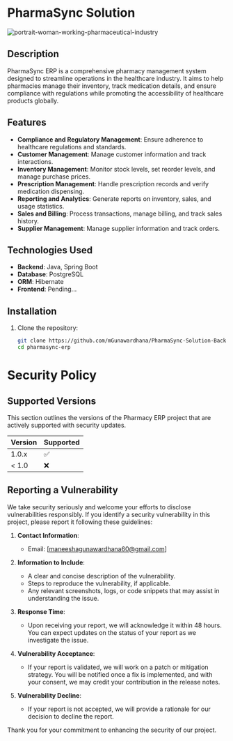 # PharmaSync Solution

![portrait-woman-working-pharmaceutical-industry](https://github.com/user-attachments/assets/4b89d947-ef6c-4301-81ca-e67935edcaf1)

## Description

PharmaSync ERP is a comprehensive pharmacy management system designed to streamline operations in the healthcare industry. It aims to help pharmacies manage their inventory, track medication details, and ensure compliance with regulations while promoting the accessibility of healthcare products globally.

## Features

- **Compliance and Regulatory Management**: Ensure adherence to healthcare regulations and standards.
- **Customer Management**: Manage customer information and track interactions.
- **Inventory Management**: Monitor stock levels, set reorder levels, and manage purchase prices.
- **Prescription Management**: Handle prescription records and verify medication dispensing.
- **Reporting and Analytics**: Generate reports on inventory, sales, and usage statistics.
- **Sales and Billing**: Process transactions, manage billing, and track sales history.
- **Supplier Management**: Manage supplier information and track orders.

## Technologies Used

- **Backend**: Java, Spring Boot
- **Database**: PostgreSQL
- **ORM**: Hibernate
- **Frontend**: Pending...

## Installation

1. Clone the repository:
   ```bash
   git clone https://github.com/mGunawardhana/PharmaSync-Solution-Backend.git
   cd pharmasync-erp


# Security Policy

## Supported Versions

This section outlines the versions of the Pharmacy ERP project that are actively supported with security updates.

| Version | Supported          |
| ------- | ------------------ |
| 1.0.x   | :white_check_mark: |
| < 1.0   | :x:                |

## Reporting a Vulnerability

We take security seriously and welcome your efforts to disclose vulnerabilities responsibly. If you identify a security vulnerability in this project, please report it following these guidelines:

1. **Contact Information**: 
   - Email: [maneeshagunawardhana60@gmail.com]

2. **Information to Include**:
   - A clear and concise description of the vulnerability.
   - Steps to reproduce the vulnerability, if applicable.
   - Any relevant screenshots, logs, or code snippets that may assist in understanding the issue.

3. **Response Time**:
   - Upon receiving your report, we will acknowledge it within 48 hours. You can expect updates on the status of your report as we investigate the issue.

4. **Vulnerability Acceptance**:
   - If your report is validated, we will work on a patch or mitigation strategy. You will be notified once a fix is implemented, and with your consent, we may credit your contribution in the release notes.

5. **Vulnerability Decline**:
   - If your report is not accepted, we will provide a rationale for our decision to decline the report.

Thank you for your commitment to enhancing the security of our project.
